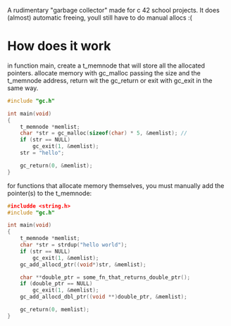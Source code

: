 A rudimentary "garbage collector" made for c 42 school projects.
It does (almost) automatic freeing, youll still have to do manual allocs :(

# How does it work

in function main, create a t_memnode that will store all the allocated pointers. allocate memory with gc_malloc passing the size and the t_memnode address, return wit the gc_return or exit with gc_exit in the same way.
```c
#include "gc.h"

int main(void)
{
    t_memnode *memlist;
    char *str = gc_malloc(sizeof(char) * 5, &memlist); // 
    if (str == NULL)
        gc_exit(1, &memlist);
    str = "hello";

    gc_return(0, &memlist);
}
```


for functions that allocate memory themselves, you must manually add the pointer(s) to the t_memnode:

```c
#includde <string.h>
#include "gc.h"

int main(void)
{
    t_memnode *memlist;
    char *str = strdup("hello world");
    if (str == NULL)
        gc_exit(1, &memlist);
    gc_add_allocd_ptr((void*)str, &memlist);

    char **double_ptr = some_fn_that_returns_double_ptr();
    if (double_ptr == NULL)
        gc_exit(1, &memlist);
    gc_add_allocd_dbl_ptr((void **)double_ptr, &memlist);

    gc_return(0, memlist);
}
```

